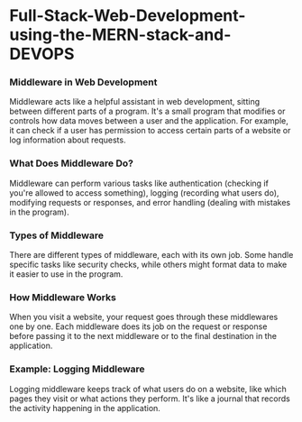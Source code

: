 ﻿# Full-Stack-Web-Development-using-the-MERN-stack-and-DEVOPS
 ### **Middleware in Web Development**

Middleware acts like a helpful assistant in web development, sitting between different parts of a program. It's a small program that modifies or controls how data moves between a user and the application. For example, it can check if a user has permission to access certain parts of a website or log information about requests.

### **What Does Middleware Do?**

Middleware can perform various tasks like authentication (checking if you're allowed to access something), logging (recording what users do), modifying requests or responses, and error handling (dealing with mistakes in the program).

### **Types of Middleware**

There are different types of middleware, each with its own job. Some handle specific tasks like security checks, while others might format data to make it easier to use in the program.

### **How Middleware Works**

When you visit a website, your request goes through these middlewares one by one. Each middleware does its job on the request or response before passing it to the next middleware or to the final destination in the application.

### **Example: Logging Middleware**

Logging middleware keeps track of what users do on a website, like which pages they visit or what actions they perform. It's like a journal that records the activity happening in the application.
